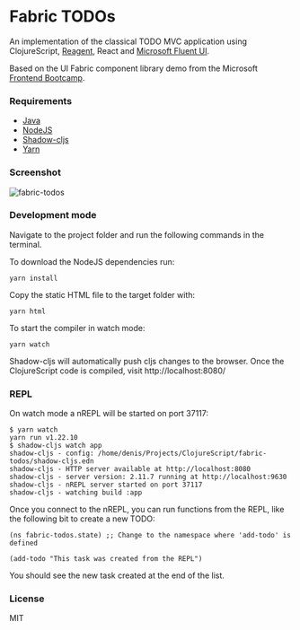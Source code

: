 # Fabric TODOs

An implementation of the classical TODO MVC application using ClojureScript, [Reagent](http://reagent-project.github.io/), React and [Microsoft Fluent UI](https://fluent-ui.com).

Based on the UI Fabric component library demo from the Microsoft [Frontend Bootcamp](https://microsoft.github.io/frontend-bootcamp/step2-02/demo/).

### Requirements

* [Java](https://adoptopenjdk.net/)
* [NodeJS](https://nodejs.org/)
* [Shadow-cljs](https://shadow-cljs.org/)
* [Yarn](https://yarnpkg.com/)

### Screenshot

![fabric-todos](https://user-images.githubusercontent.com/208068/58454194-825aff80-80d2-11e9-857a-1f2aedeb0898.png)

### Development mode

Navigate to the project folder and run the following commands in the terminal.

To download the NodeJS dependencies run:

```
yarn install
```

Copy the static HTML file to the target folder with:

```
yarn html
```

To start the compiler in watch mode:

```
yarn watch
```

Shadow-cljs will automatically push cljs changes to the browser.
Once the ClojureScript code is compiled, visit http://localhost:8080/

### REPL

On watch mode a nREPL will be started on port 37117:

```
$ yarn watch
yarn run v1.22.10
$ shadow-cljs watch app
shadow-cljs - config: /home/denis/Projects/ClojureScript/fabric-todos/shadow-cljs.edn
shadow-cljs - HTTP server available at http://localhost:8080
shadow-cljs - server version: 2.11.7 running at http://localhost:9630
shadow-cljs - nREPL server started on port 37117
shadow-cljs - watching build :app
```

Once you connect to the nREPL, you can run functions from the REPL, like the following bit to create a new TODO:

```
(ns fabric-todos.state) ;; Change to the namespace where 'add-todo' is defined

(add-todo "This task was created from the REPL")
```

You should see the new task created at the end of the list.


### License

MIT



